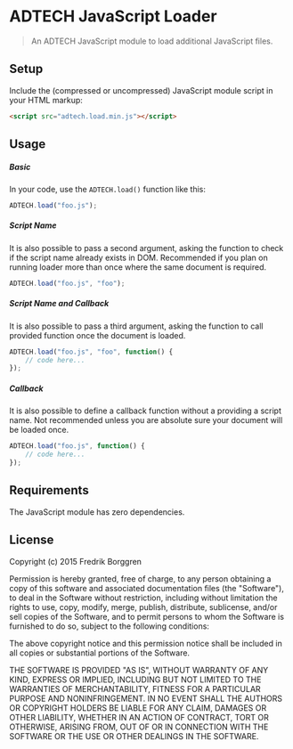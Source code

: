 # ADTECH JavaScript Loader

> An ADTECH JavaScript module to load additional JavaScript files.

## Setup
Include the (compressed or uncompressed) JavaScript module script in your HTML markup:

```html
<script src="adtech.load.min.js"></script>
```

## Usage

##### Basic
In your code, use the `ADTECH.load()` function like this:

```javascript
ADTECH.load("foo.js");
```
##### Script Name
It is also possible to pass a second argument, asking the function to check if the script name already exists in DOM. Recommended if you plan on running loader more than once where the same document is required.

```javascript
ADTECH.load("foo.js", "foo");
```

##### Script Name and Callback
It is also possible to pass a third argument, asking the function to call provided function once the document is loaded.

```javascript
ADTECH.load("foo.js", "foo", function() {
    // code here...
});
```

##### Callback
It is also possible to define a callback function without a providing a script name. Not recommended unless you are absolute sure your document will be loaded once.

```javascript
ADTECH.load("foo.js", function() {
    // code here...
});
```

## Requirements
The JavaScript module has zero dependencies.

## License
Copyright (c) 2015 Fredrik Borggren

Permission is hereby granted, free of charge, to any person obtaining a copy of this software and associated documentation files (the "Software"), to deal in the Software without restriction, including without limitation the rights to use, copy, modify, merge, publish, distribute, sublicense, and/or sell copies of the Software, and to permit persons to whom the Software is furnished to do so, subject to the following conditions:

The above copyright notice and this permission notice shall be included in all copies or substantial portions of the Software.

THE SOFTWARE IS PROVIDED "AS IS", WITHOUT WARRANTY OF ANY KIND, EXPRESS OR IMPLIED, INCLUDING BUT NOT LIMITED TO THE WARRANTIES OF MERCHANTABILITY, FITNESS FOR A PARTICULAR PURPOSE AND NONINFRINGEMENT. IN NO EVENT SHALL THE AUTHORS OR COPYRIGHT HOLDERS BE LIABLE FOR ANY CLAIM, DAMAGES OR OTHER LIABILITY, WHETHER IN AN ACTION OF CONTRACT, TORT OR OTHERWISE, ARISING FROM, OUT OF OR IN CONNECTION WITH THE SOFTWARE OR THE USE OR OTHER DEALINGS IN THE SOFTWARE.
